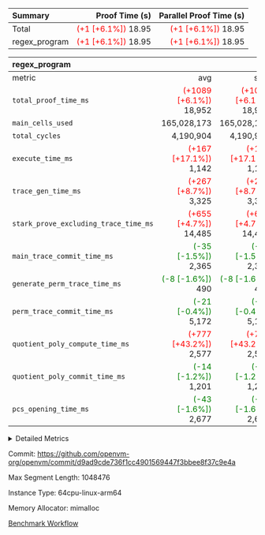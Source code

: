 | Summary | Proof Time (s) | Parallel Proof Time (s) |
|:---|---:|---:|
| Total | <span style='color: red'>(+1 [+6.1%])</span> 18.95 | <span style='color: red'>(+1 [+6.1%])</span> 18.95 |
| regex_program | <span style='color: red'>(+1 [+6.1%])</span> 18.95 | <span style='color: red'>(+1 [+6.1%])</span> 18.95 |


| regex_program |||||
|:---|---:|---:|---:|---:|
|metric|avg|sum|max|min|
| `total_proof_time_ms ` | <span style='color: red'>(+1089 [+6.1%])</span> 18,952 | <span style='color: red'>(+1089 [+6.1%])</span> 18,952 | <span style='color: red'>(+1089 [+6.1%])</span> 18,952 | <span style='color: red'>(+1089 [+6.1%])</span> 18,952 |
| `main_cells_used     ` |  165,028,173 |  165,028,173 |  165,028,173 |  165,028,173 |
| `total_cycles        ` |  4,190,904 |  4,190,904 |  4,190,904 |  4,190,904 |
| `execute_time_ms     ` | <span style='color: red'>(+167 [+17.1%])</span> 1,142 | <span style='color: red'>(+167 [+17.1%])</span> 1,142 | <span style='color: red'>(+167 [+17.1%])</span> 1,142 | <span style='color: red'>(+167 [+17.1%])</span> 1,142 |
| `trace_gen_time_ms   ` | <span style='color: red'>(+267 [+8.7%])</span> 3,325 | <span style='color: red'>(+267 [+8.7%])</span> 3,325 | <span style='color: red'>(+267 [+8.7%])</span> 3,325 | <span style='color: red'>(+267 [+8.7%])</span> 3,325 |
| `stark_prove_excluding_trace_time_ms` | <span style='color: red'>(+655 [+4.7%])</span> 14,485 | <span style='color: red'>(+655 [+4.7%])</span> 14,485 | <span style='color: red'>(+655 [+4.7%])</span> 14,485 | <span style='color: red'>(+655 [+4.7%])</span> 14,485 |
| `main_trace_commit_time_ms` | <span style='color: green'>(-35 [-1.5%])</span> 2,365 | <span style='color: green'>(-35 [-1.5%])</span> 2,365 | <span style='color: green'>(-35 [-1.5%])</span> 2,365 | <span style='color: green'>(-35 [-1.5%])</span> 2,365 |
| `generate_perm_trace_time_ms` | <span style='color: green'>(-8 [-1.6%])</span> 490 | <span style='color: green'>(-8 [-1.6%])</span> 490 | <span style='color: green'>(-8 [-1.6%])</span> 490 | <span style='color: green'>(-8 [-1.6%])</span> 490 |
| `perm_trace_commit_time_ms` | <span style='color: green'>(-21 [-0.4%])</span> 5,172 | <span style='color: green'>(-21 [-0.4%])</span> 5,172 | <span style='color: green'>(-21 [-0.4%])</span> 5,172 | <span style='color: green'>(-21 [-0.4%])</span> 5,172 |
| `quotient_poly_compute_time_ms` | <span style='color: red'>(+777 [+43.2%])</span> 2,577 | <span style='color: red'>(+777 [+43.2%])</span> 2,577 | <span style='color: red'>(+777 [+43.2%])</span> 2,577 | <span style='color: red'>(+777 [+43.2%])</span> 2,577 |
| `quotient_poly_commit_time_ms` | <span style='color: green'>(-14 [-1.2%])</span> 1,201 | <span style='color: green'>(-14 [-1.2%])</span> 1,201 | <span style='color: green'>(-14 [-1.2%])</span> 1,201 | <span style='color: green'>(-14 [-1.2%])</span> 1,201 |
| `pcs_opening_time_ms ` | <span style='color: green'>(-43 [-1.6%])</span> 2,677 | <span style='color: green'>(-43 [-1.6%])</span> 2,677 | <span style='color: green'>(-43 [-1.6%])</span> 2,677 | <span style='color: green'>(-43 [-1.6%])</span> 2,677 |



<details>
<summary>Detailed Metrics</summary>

| group | num_segments | keygen_time_ms | commit_exe_time_ms |
| --- | --- | --- | --- |
| regex_program | 1 | 632 | 41 | 

| group | air_name | quotient_deg | interactions | constraints |
| --- | --- | --- | --- | --- |
| regex_program | AccessAdapterAir<16> | 2 | 5 | 14 | 
| regex_program | AccessAdapterAir<2> | 2 | 5 | 14 | 
| regex_program | AccessAdapterAir<32> | 2 | 5 | 14 | 
| regex_program | AccessAdapterAir<4> | 2 | 5 | 14 | 
| regex_program | AccessAdapterAir<64> | 2 | 5 | 14 | 
| regex_program | AccessAdapterAir<8> | 2 | 5 | 14 | 
| regex_program | BitwiseOperationLookupAir<8> | 2 | 2 | 4 | 
| regex_program | KeccakVmAir | 2 | 321 | 4,571 | 
| regex_program | MemoryMerkleAir<8> | 2 | 4 | 40 | 
| regex_program | PersistentBoundaryAir<8> | 2 | 3 | 6 | 
| regex_program | PhantomAir | 2 | 3 | 5 | 
| regex_program | Poseidon2PeripheryAir<BabyBearParameters>, 1> | 2 | 1 | 286 | 
| regex_program | ProgramAir | 1 | 1 | 4 | 
| regex_program | RangeTupleCheckerAir<2> | 1 | 1 | 4 | 
| regex_program | VariableRangeCheckerAir | 1 | 1 | 4 | 
| regex_program | VmAirWrapper<Rv32BaseAluAdapterAir, BaseAluCoreAir<4, 8> | 2 | 19 | 43 | 
| regex_program | VmAirWrapper<Rv32BaseAluAdapterAir, LessThanCoreAir<4, 8> | 2 | 17 | 39 | 
| regex_program | VmAirWrapper<Rv32BaseAluAdapterAir, ShiftCoreAir<4, 8> | 2 | 23 | 90 | 
| regex_program | VmAirWrapper<Rv32BranchAdapterAir, BranchEqualCoreAir<4> | 2 | 11 | 25 | 
| regex_program | VmAirWrapper<Rv32BranchAdapterAir, BranchLessThanCoreAir<4, 8> | 2 | 13 | 41 | 
| regex_program | VmAirWrapper<Rv32CondRdWriteAdapterAir, Rv32JalLuiCoreAir> | 2 | 10 | 22 | 
| regex_program | VmAirWrapper<Rv32HintStoreAdapterAir, Rv32HintStoreCoreAir> | 2 | 15 | 17 | 
| regex_program | VmAirWrapper<Rv32JalrAdapterAir, Rv32JalrCoreAir> | 2 | 16 | 20 | 
| regex_program | VmAirWrapper<Rv32LoadStoreAdapterAir, LoadSignExtendCoreAir<4, 8> | 2 | 18 | 33 | 
| regex_program | VmAirWrapper<Rv32LoadStoreAdapterAir, LoadStoreCoreAir<4> | 2 | 17 | 38 | 
| regex_program | VmAirWrapper<Rv32MultAdapterAir, DivRemCoreAir<4, 8> | 2 | 25 | 88 | 
| regex_program | VmAirWrapper<Rv32MultAdapterAir, MulHCoreAir<4, 8> | 2 | 24 | 38 | 
| regex_program | VmAirWrapper<Rv32MultAdapterAir, MultiplicationCoreAir<4, 8> | 2 | 19 | 26 | 
| regex_program | VmAirWrapper<Rv32RdWriteAdapterAir, Rv32AuipcCoreAir> | 2 | 11 | 15 | 
| regex_program | VmConnectorAir | 2 | 3 | 9 | 

| group | air_name | segment | rows | prep_cols | perm_cols | main_cols | cells |
| --- | --- | --- | --- | --- | --- | --- | --- |
| regex_program | AccessAdapterAir<2> | 0 | 64 |  | 24 | 11 | 2,240 | 
| regex_program | AccessAdapterAir<4> | 0 | 32 |  | 24 | 13 | 1,184 | 
| regex_program | AccessAdapterAir<8> | 0 | 131,072 |  | 24 | 17 | 5,373,952 | 
| regex_program | BitwiseOperationLookupAir<8> | 0 | 65,536 | 3 | 8 | 2 | 655,360 | 
| regex_program | KeccakVmAir | 0 | 32 |  | 1,288 | 3,164 | 142,464 | 
| regex_program | MemoryMerkleAir<8> | 0 | 131,072 |  | 20 | 32 | 6,815,744 | 
| regex_program | PersistentBoundaryAir<8> | 0 | 131,072 |  | 12 | 20 | 4,194,304 | 
| regex_program | PhantomAir | 0 | 512 |  | 12 | 6 | 9,216 | 
| regex_program | Poseidon2PeripheryAir<BabyBearParameters>, 1> | 0 | 16,384 |  | 8 | 300 | 5,046,272 | 
| regex_program | ProgramAir | 0 | 131,072 |  | 8 | 10 | 2,359,296 | 
| regex_program | RangeTupleCheckerAir<2> | 0 | 524,288 | 2 | 8 | 1 | 4,718,592 | 
| regex_program | VariableRangeCheckerAir | 0 | 262,144 | 2 | 8 | 1 | 2,359,296 | 
| regex_program | VmAirWrapper<Rv32BaseAluAdapterAir, BaseAluCoreAir<4, 8> | 0 | 2,097,152 |  | 80 | 36 | 243,269,632 | 
| regex_program | VmAirWrapper<Rv32BaseAluAdapterAir, LessThanCoreAir<4, 8> | 0 | 65,536 |  | 40 | 37 | 5,046,272 | 
| regex_program | VmAirWrapper<Rv32BaseAluAdapterAir, ShiftCoreAir<4, 8> | 0 | 262,144 |  | 52 | 53 | 27,525,120 | 
| regex_program | VmAirWrapper<Rv32BranchAdapterAir, BranchEqualCoreAir<4> | 0 | 524,288 |  | 48 | 26 | 38,797,312 | 
| regex_program | VmAirWrapper<Rv32BranchAdapterAir, BranchLessThanCoreAir<4, 8> | 0 | 262,144 |  | 56 | 32 | 23,068,672 | 
| regex_program | VmAirWrapper<Rv32CondRdWriteAdapterAir, Rv32JalLuiCoreAir> | 0 | 131,072 |  | 44 | 18 | 8,126,464 | 
| regex_program | VmAirWrapper<Rv32HintStoreAdapterAir, Rv32HintStoreCoreAir> | 0 | 16,384 |  | 36 | 26 | 1,015,808 | 
| regex_program | VmAirWrapper<Rv32JalrAdapterAir, Rv32JalrCoreAir> | 0 | 131,072 |  | 36 | 28 | 8,388,608 | 
| regex_program | VmAirWrapper<Rv32LoadStoreAdapterAir, LoadSignExtendCoreAir<4, 8> | 0 | 1,024 |  | 76 | 35 | 113,664 | 
| regex_program | VmAirWrapper<Rv32LoadStoreAdapterAir, LoadStoreCoreAir<4> | 0 | 2,097,152 |  | 72 | 40 | 234,881,024 | 
| regex_program | VmAirWrapper<Rv32MultAdapterAir, DivRemCoreAir<4, 8> | 0 | 128 |  | 104 | 57 | 20,608 | 
| regex_program | VmAirWrapper<Rv32MultAdapterAir, MulHCoreAir<4, 8> | 0 | 256 |  | 100 | 39 | 35,584 | 
| regex_program | VmAirWrapper<Rv32MultAdapterAir, MultiplicationCoreAir<4, 8> | 0 | 65,536 |  | 80 | 31 | 7,274,496 | 
| regex_program | VmAirWrapper<Rv32RdWriteAdapterAir, Rv32AuipcCoreAir> | 0 | 65,536 |  | 28 | 21 | 3,211,264 | 
| regex_program | VmConnectorAir | 0 | 2 | 1 | 12 | 4 | 32 | 

| group | segment | trace_gen_time_ms | total_proof_time_ms | total_cycles | total_cells | stark_prove_excluding_trace_time_ms | quotient_poly_compute_time_ms | quotient_poly_commit_time_ms | perm_trace_commit_time_ms | pcs_opening_time_ms | main_trace_commit_time_ms | main_cells_used | generate_perm_trace_time_ms | execute_time_ms |
| --- | --- | --- | --- | --- | --- | --- | --- | --- | --- | --- | --- | --- | --- | --- |
| regex_program | 0 | 3,325 | 18,952 | 4,190,904 | 632,452,480 | 14,485 | 2,577 | 1,201 | 5,172 | 2,677 | 2,365 | 165,028,173 | 490 | 1,142 | 

</details>


Commit: https://github.com/openvm-org/openvm/commit/d9ad9cde736f1cc4901569447f3bbee8f37c9e4a

Max Segment Length: 1048476

Instance Type: 64cpu-linux-arm64

Memory Allocator: mimalloc

[Benchmark Workflow](https://github.com/openvm-org/openvm/actions/runs/12919144190)
